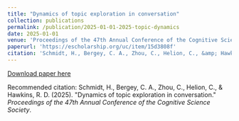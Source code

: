 ```yaml
---
title: "Dynamics of topic exploration in conversation"
collection: publications
permalink: /publication/2025-01-01-2025-topic-dynamics
date: 2025-01-01
venue: 'Proceedings of the 47th Annual Conference of the Cognitive Science Society'
paperurl: 'https://escholarship.org/uc/item/15d3808f'
citation: 'Schmidt, H., Bergey, C. A., Zhou, C., Helion, C., &amp; Hawkins, R. D. (2025). &quot;Dynamics of topic exploration in conversation.&quot; <i>Proceedings of the 47th Annual Conference of the Cognitive Science Society</i>.'
---
```


<a href='https://escholarship.org/uc/item/15d3808f'>Download paper here</a>

Recommended citation: Schmidt, H., Bergey, C. A., Zhou, C., Helion, C., & Hawkins, R. D. (2025). "Dynamics of topic exploration in conversation." <i>Proceedings of the 47th Annual Conference of the Cognitive Science Society</i>.